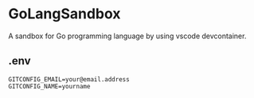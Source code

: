 # GoLangSandbox 

A sandbox for Go programming language by using vscode devcontainer.

## .env

```.env
GITCONFIG_EMAIL=your@email.address
GITCONFIG_NAME=yourname
```




